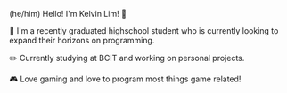 <!--
**madtv129/madtv129** is a ✨ _special_ ✨ repository because its `README.md` (this file) appears on your GitHub profile.

Here are some ideas to get you started:

- 🔭 I’m currently working on ...
- 🌱 I’m currently learning ...
- 👯 I’m looking to collaborate on ...
- 🤔 I’m looking for help with ...
- 💬 Ask me about ...
- 📫 How to reach me: ...
- 😄 Pronouns: ...
- ⚡ Fun fact: ...
-->

(he/him)
Hello! I'm Kelvin Lim! 👋

📕 I'm a recently graduated highschool student who is currently looking to expand their horizons on programming.

✏️ Currently studying at BCIT and working on personal projects.

🎮 Love gaming and love to program most things game related!
